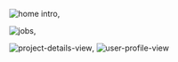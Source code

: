 
![home intro](https://github.com/user-attachments/assets/49cf0cd4-89ee-4d2a-afa8-47620e679801),

![jobs](https://github.com/user-attachments/assets/09c33854-5631-4166-94a3-34e63a3bba2d),

![project-details-view](https://github.com/user-attachments/assets/153376b6-4458-4797-b583-d4561e51807a),
![user-profile-view](https://github.com/user-attachments/assets/b544a5bd-9215-46fd-9619-bf04bd3b524a)

